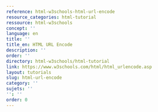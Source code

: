 ```yaml
---
reference: html-w3schools-html-url-encode
resource_categories: html-tutorial
ressource: html-w3schools
concept: ''
language: en
title: ''
title_en: HTML URL Encode
description: ''
order: ''
directory: html-w3schools/html-tutorial
link: https://www.w3schools.com/html/html_urlencode.asp
layout: tutorials
slug: html-url-encode
category: ''
sujets: ''
'': ''
order: 0
---
```

